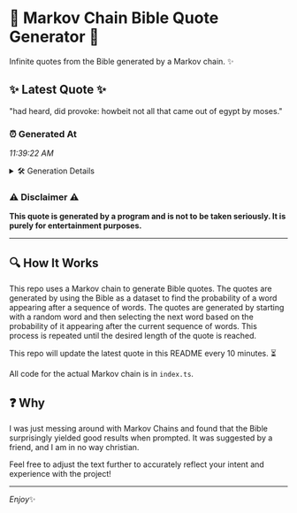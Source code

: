 # 📖 Markov Chain Bible Quote Generator 📖

Infinite quotes from the Bible generated by a Markov chain. ✨

## ✨ Latest Quote ✨
"had heard, did provoke: howbeit not all that came out of egypt by moses."

### ⏰ Generated At
*11:39:22 AM*

<details>
    <summary>🛠️ Generation Details</summary>
    <p>
        <strong>🌱 Seed:</strong> had<br>
        <strong>🔄 Iterations:</strong> 13<br>
        <strong>📜 Context History:</strong><br>[ had ]: heard,<br>[ had, heard, ]: did<br>[ had, heard,, did ]: provoke:<br>[ had, heard,, did, provoke: ]: howbeit<br>[ had, heard,, did, provoke:, howbeit ]: not<br>[ had, heard,, did, provoke:, howbeit, not ]: all<br>[ heard,, did, provoke:, howbeit, not, all ]: that<br>[ did, provoke:, howbeit, not, all, that ]: came<br>[ provoke:, howbeit, not, all, that, came ]: out<br>[ howbeit, not, all, that, came, out ]: of<br>[ not, all, that, came, out, of ]: egypt<br>[ all, that, came, out, of, egypt ]: by<br>[ that, came, out, of, egypt, by ]: moses.<br>
    </p>
</details>

### ⚠️ Disclaimer ⚠️
**This quote is generated by a program and is not to be taken seriously. It is purely for entertainment purposes.**

---

## 🔍 How It Works

This repo uses a Markov chain to generate Bible quotes. The quotes are generated by using the Bible as a dataset to find the probability of a word appearing after a sequence of words. The quotes are generated by starting with a random word and then selecting the next word based on the probability of it appearing after the current sequence of words. This process is repeated until the desired length of the quote is reached.

This repo will update the latest quote in this README every 10 minutes. ⏳

All code for the actual Markov chain is in `index.ts`.

## ❓ Why

I was just messing around with Markov Chains and found that the Bible surprisingly yielded good results when prompted. 
It was suggested by a friend, and I am in no way christian.

Feel free to adjust the text further to accurately reflect your intent and experience with the project!

---

*Enjoy*✨
